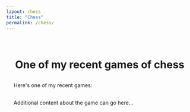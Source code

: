 ```yaml
---
layout: chess
title: "Chess"
permalink: /chess/
---
```


<style>
  /* General styling for the page */
  .chess-container {
    max-width: 800px;
    margin: 0 auto;
    padding: 20px;
  }
  
  /* Style for the chess board container */
  .chess-board-container {
    width: 100%;
    max-width: 600px;
    margin: 30px auto;
    box-shadow: 0 4px 12px rgba(0,0,0,0.1);
  }
  
  h1 {
    text-align: center;
    margin-bottom: 30px;
  }
</style>

<div class="chess-container">
  <h1>One of my recent games of chess</h1>
  
  <p>Here's one of my recent games:</p>
  
  <div class="chess-board-container">
    <div id="chess-board"></div>
  </div>
  
  <p>Additional content about the game can go here...</p>
</div>

<script src="https://www.chess.com/pgnviewer.js"></script>
<script>
  document.addEventListener('DOMContentLoaded', function() {
    var game = new PgnViewer({
      boardId: 'chess-board',
      gameId: '123442777160',
      showCoords: true,
      width: '100%'
    });
  });
</script>